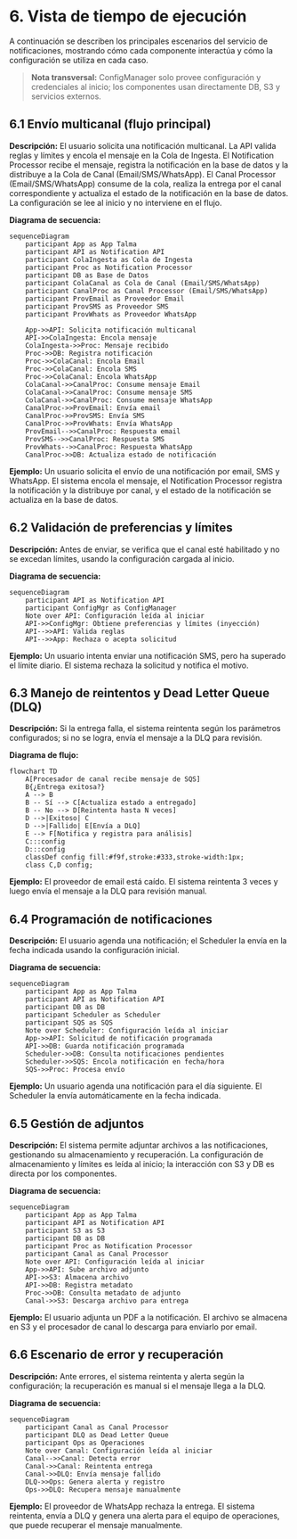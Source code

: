# 6. Vista de tiempo de ejecución

A continuación se describen los principales escenarios del servicio de notificaciones, mostrando cómo cada componente interactúa y cómo la configuración se utiliza en cada caso.

> **Nota transversal:**
> ConfigManager solo provee configuración y credenciales al inicio; los componentes usan directamente DB, S3 y servicios externos.

## 6.1 Envío multicanal (flujo principal)

**Descripción:** El usuario solicita una notificación multicanal. La API valida reglas y límites y encola el mensaje en la Cola de Ingesta. El Notification Processor recibe el mensaje, registra la notificación en la base de datos y la distribuye a la Cola de Canal (Email/SMS/WhatsApp). El Canal Processor (Email/SMS/WhatsApp) consume de la cola, realiza la entrega por el canal correspondiente y actualiza el estado de la notificación en la base de datos. La configuración se lee al inicio y no interviene en el flujo.

**Diagrama de secuencia:**

```mermaid
sequenceDiagram
    participant App as App Talma
    participant API as Notification API
    participant ColaIngesta as Cola de Ingesta
    participant Proc as Notification Processor
    participant DB as Base de Datos
    participant ColaCanal as Cola de Canal (Email/SMS/WhatsApp)
    participant CanalProc as Canal Processor (Email/SMS/WhatsApp)
    participant ProvEmail as Proveedor Email
    participant ProvSMS as Proveedor SMS
    participant ProvWhats as Proveedor WhatsApp

    App->>API: Solicita notificación multicanal
    API->>ColaIngesta: Encola mensaje
    ColaIngesta->>Proc: Mensaje recibido
    Proc->>DB: Registra notificación
    Proc->>ColaCanal: Encola Email
    Proc->>ColaCanal: Encola SMS
    Proc->>ColaCanal: Encola WhatsApp
    ColaCanal->>CanalProc: Consume mensaje Email
    ColaCanal->>CanalProc: Consume mensaje SMS
    ColaCanal->>CanalProc: Consume mensaje WhatsApp
    CanalProc->>ProvEmail: Envía email
    CanalProc->>ProvSMS: Envía SMS
    CanalProc->>ProvWhats: Envía WhatsApp
    ProvEmail-->>CanalProc: Respuesta email
    ProvSMS-->>CanalProc: Respuesta SMS
    ProvWhats-->>CanalProc: Respuesta WhatsApp
    CanalProc->>DB: Actualiza estado de notificación
```

**Ejemplo:**
Un usuario solicita el envío de una notificación por email, SMS y WhatsApp. El sistema encola el mensaje, el Notification Processor registra la notificación y la distribuye por canal, y el estado de la notificación se actualiza en la base de datos.

## 6.2 Validación de preferencias y límites

**Descripción:** Antes de enviar, se verifica que el canal esté habilitado y no se excedan límites, usando la configuración cargada al inicio.

**Diagrama de secuencia:**

```mermaid
sequenceDiagram
    participant API as Notification API
    participant ConfigMgr as ConfigManager
    Note over API: Configuración leída al iniciar
    API->>ConfigMgr: Obtiene preferencias y límites (inyección)
    API-->>API: Valida reglas
    API-->>App: Rechaza o acepta solicitud
```

**Ejemplo:**
Un usuario intenta enviar una notificación SMS, pero ha superado el límite diario. El sistema rechaza la solicitud y notifica el motivo.

## 6.3 Manejo de reintentos y Dead Letter Queue (DLQ)

**Descripción:** Si la entrega falla, el sistema reintenta según los parámetros configurados; si no se logra, envía el mensaje a la DLQ para revisión.

**Diagrama de flujo:**

```mermaid
flowchart TD
    A[Procesador de canal recibe mensaje de SQS]
    B{¿Entrega exitosa?}
    A --> B
    B -- Sí --> C[Actualiza estado a entregado]
    B -- No --> D[Reintenta hasta N veces]
    D -->|Exitoso| C
    D -->|Fallido| E[Envía a DLQ]
    E --> F[Notifica y registra para análisis]
    C:::config
    D:::config
    classDef config fill:#f9f,stroke:#333,stroke-width:1px;
    class C,D config;
```

**Ejemplo:**
El proveedor de email está caído. El sistema reintenta 3 veces y luego envía el mensaje a la DLQ para revisión manual.

## 6.4 Programación de notificaciones

**Descripción:** El usuario agenda una notificación; el Scheduler la envía en la fecha indicada usando la configuración inicial.

**Diagrama de secuencia:**

```mermaid
sequenceDiagram
    participant App as App Talma
    participant API as Notification API
    participant DB as DB
    participant Scheduler as Scheduler
    participant SQS as SQS
    Note over Scheduler: Configuración leída al iniciar
    App->>API: Solicitud de notificación programada
    API->>DB: Guarda notificación programada
    Scheduler->>DB: Consulta notificaciones pendientes
    Scheduler->>SQS: Encola notificación en fecha/hora
    SQS->>Proc: Procesa envío
```

**Ejemplo:**
Un usuario agenda una notificación para el día siguiente. El Scheduler la envía automáticamente en la fecha indicada.

## 6.5 Gestión de adjuntos

**Descripción:** El sistema permite adjuntar archivos a las notificaciones, gestionando su almacenamiento y recuperación. La configuración de almacenamiento y límites es leída al inicio; la interacción con S3 y DB es directa por los componentes.

**Diagrama de secuencia:**

```mermaid
sequenceDiagram
    participant App as App Talma
    participant API as Notification API
    participant S3 as S3
    participant DB as DB
    participant Proc as Notification Processor
    participant Canal as Canal Processor
    Note over API: Configuración leída al iniciar
    App->>API: Sube archivo adjunto
    API->>S3: Almacena archivo
    API->>DB: Registra metadato
    Proc->>DB: Consulta metadato de adjunto
    Canal->>S3: Descarga archivo para entrega
```

**Ejemplo:**
El usuario adjunta un PDF a la notificación. El archivo se almacena en S3 y el procesador de canal lo descarga para enviarlo por email.

## 6.6 Escenario de error y recuperación

**Descripción:** Ante errores, el sistema reintenta y alerta según la configuración; la recuperación es manual si el mensaje llega a la DLQ.

**Diagrama de secuencia:**

```mermaid
sequenceDiagram
    participant Canal as Canal Processor
    participant DLQ as Dead Letter Queue
    participant Ops as Operaciones
    Note over Canal: Configuración leída al iniciar
    Canal-->>Canal: Detecta error
    Canal->>Canal: Reintenta entrega
    Canal->>DLQ: Envía mensaje fallido
    DLQ->>Ops: Genera alerta y registro
    Ops->>DLQ: Recupera mensaje manualmente
```

**Ejemplo:**
El proveedor de WhatsApp rechaza la entrega. El sistema reintenta, envía a DLQ y genera una alerta para el equipo de operaciones, que puede recuperar el mensaje manualmente.
